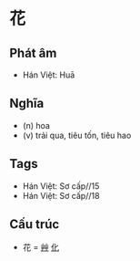 # 花

## Phát âm
* Hán Việt: Huā

## Nghĩa
* (n) hoa
* (v) trải qua, tiêu tốn, tiêu hao

## Tags
* Hán Việt: Sơ cấp//15
* Hán Việt: Sơ cấp//18

## Cấu trúc
* 花 = [艸](艸.md) [化](化.md)

<script>window.HANZI_FIELD='花';</script>